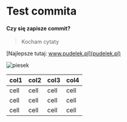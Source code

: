 # Test commita

#### Czy się zapisze commit?

> Kocham cytaty

[Najlepsze tutaj: www.pudelek.pl](pudelek.pl)
 
![piesek](https://fajnypiesek.pl/wp-content/uploads/2023/08/dlaczego-pies-je-trawe-500x657.jpeg)


| col1 | col2 | col3 | col4 |
| --- | --- | --- | --- |
| cell | cell | cell | cell |
| cell | cell | cell | cell |
| cell | cell | cell | cell |

